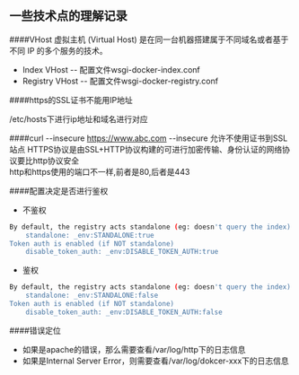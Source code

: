 一些技术点的理解记录    
------
####VHost
虚拟主机 (Virtual Host) 是在同一台机器搭建属于不同域名或者基于不同 IP 的多个服务的技术。    

* Index VHost  --  配置文件wsgi-docker-index.conf
* Registry VHost    --    配置文件wsgi-docker-registry.conf

####https的SSL证书不能用IP地址      

/etc/hosts下进行ip地址和域名进行对应      

####curl --insecure https://www.abc.com
--insecure 允许不使用证书到SSL站点
HTTPS协议是由SSL+HTTP协议构建的可进行加密传输、身份认证的网络协议要比http协议安全         
http和https使用的端口不一样,前者是80,后者是443

####配置决定是否进行鉴权
* 不鉴权    

```sh
By default, the registry acts standalone (eg: doesn't query the index)
    standalone: _env:STANDALONE:true
Token auth is enabled (if NOT standalone)
    disable_token_auth: _env:DISABLE_TOKEN_AUTH:true
```
* 鉴权    
```sh
By default, the registry acts standalone (eg: doesn't query the index)
    standalone: _env:STANDALONE:false
Token auth is enabled (if NOT standalone)
    disable_token_auth: _env:DISABLE_TOKEN_AUTH:false   
```
####错误定位
* 如果是apache的错误，那么需要查看/var/log/http下的日志信息
* 如果是Internal Server Error，则需要查看/var/log/dokcer-xxx下的日志信息
